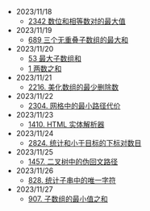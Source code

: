 - 2023/11/18
  - [2342 数位和相等数对的最大值](2342/readme.md)
- 2023/11/19
  - [689 三个无重叠子数组的最大和](689/readme.md)
- 2023/11/20
  - [53 最大子数组和](53/readme.md)
  - [1 两数之和](1/readme.md)
- 2023/11/21
  - [2216. 美化数组的最少删除数](2216/readme.md)
- 2023/11/22
  - [2304. 网格中的最小路径代价](2304/readme.md)
- 2023/11/23
  - [1410. HTML 实体解析器](1410/readme.md)
- 2023/11/24
  - [2824. 统计和小于目标的下标对数目](2824/readme.md)
- 2023/11/25
  - [1457. 二叉树中的伪回文路径](1457/readme.md)
- 2023/11/26
  - [828. 统计子串中的唯一字符](828/readme.md)
- 2023/11/27
  - [907. 子数组的最小值之和](907/readme.md)